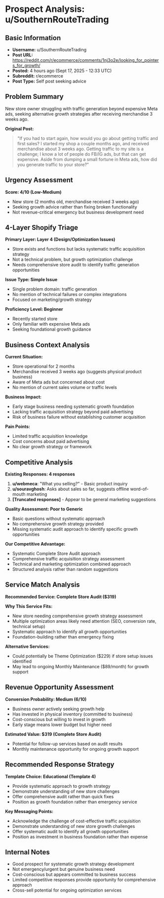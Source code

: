 # Prospect Analysis: u/SouthernRouteTrading

## Basic Information
- **Username:** u/SouthernRouteTrading
- **Post URL:** https://reddit.com/r/ecommerce/comments/1nj3o2e/looking_for_pointers_for_growth/
- **Posted:** 4 hours ago (Sept 17, 2025 - 12:33 UTC)
- **Subreddit:** r/ecommerce
- **Post Type:** Self post seeking advice

## Problem Summary
New store owner struggling with traffic generation beyond expensive Meta ads, seeking alternative growth strategies after receiving merchandise 3 weeks ago.

**Original Post:**
> "If you had to start again, how would you go about getting traffic and first sales? I started my shop a couple months ago, and received merchandise about 3 weeks ago. Getting traffic to my site is a challenge; I know a lot of people do FB/IG ads, but that can get expensive. Aside from dumping a small fortune in Meta ads, how did you generate traffic to your store?"

## Urgency Assessment
**Score: 4/10 (Low-Medium)**
- New store (2 months old, merchandise received 3 weeks ago)
- Seeking growth advice rather than fixing broken functionality
- Not revenue-critical emergency but business development need

## 4-Layer Shopify Triage
**Primary Layer: Layer 4 (Design/Optimization Issues)**
- Store exists and functions but lacks systematic traffic acquisition strategy
- Not a technical problem, but growth optimization challenge
- Needs comprehensive store audit to identify traffic generation opportunities

**Issue Type: Simple Issue**
- Single problem domain: traffic generation
- No mention of technical failures or complex integrations
- Focused on marketing/growth strategy

**Proficiency Level: Beginner**
- Recently started store
- Only familiar with expensive Meta ads
- Seeking foundational growth guidance

## Business Context Analysis
**Current Situation:**
- Store operational for 2 months
- Merchandise received 3 weeks ago (suggests physical product business)
- Aware of Meta ads but concerned about cost
- No mention of current sales volume or traffic levels

**Business Impact:**
- Early stage business needing systematic growth foundation
- Lacking traffic acquisition strategy beyond paid advertising
- Risk of business failure without establishing customer acquisition

**Pain Points:**
- Limited traffic acquisition knowledge
- Cost concerns about paid advertising
- No clear growth strategy or framework

## Competitive Analysis
**Existing Responses: 4 responses**
1. **u/webmeca**: "What you selling?" - Basic product inquiry
2. **u/souravghosh**: Asks about sales so far, suggests offline word-of-mouth marketing
3. **[Truncated responses]** - Appear to be general marketing suggestions

**Quality Assessment: Poor to Generic**
- Basic questions without systematic approach
- No comprehensive growth strategy provided
- Missing systematic audit approach to identify specific growth opportunities

**Our Competitive Advantage:**
- Systematic Complete Store Audit approach
- Comprehensive traffic acquisition strategy assessment
- Technical and marketing optimization combined approach
- Structured analysis rather than random suggestions

## Service Match Analysis
**Recommended Service: Complete Store Audit ($319)**

**Why This Service Fits:**
- New store needing comprehensive growth strategy assessment
- Multiple optimization areas likely need attention (SEO, conversion rate, technical setup)
- Systematic approach to identify all growth opportunities
- Foundation-building rather than emergency fixing

**Alternative Services:**
- Could potentially be Theme Optimization ($229) if store setup issues identified
- May lead to ongoing Monthly Maintenance ($89/month) for growth support

## Revenue Opportunity Assessment
**Conversion Probability: Medium (6/10)**
- Business owner actively seeking growth help
- Has invested in physical inventory (committed to business)
- Cost-conscious but willing to invest in growth
- Early stage means lower budget but higher need

**Estimated Value: $319 (Complete Store Audit)**
- Potential for follow-up services based on audit results
- Monthly maintenance opportunity for ongoing growth support

## Recommended Response Strategy
**Template Choice: Educational (Template 4)**
- Provide systematic approach to growth strategy
- Demonstrate understanding of new store challenges
- Offer comprehensive audit rather than quick fixes
- Position as growth foundation rather than emergency service

**Key Messaging Points:**
- Acknowledge the challenge of cost-effective traffic acquisition
- Demonstrate understanding of new store growth challenges
- Offer systematic audit to identify all growth opportunities
- Position as investment in business foundation rather than expense

## Internal Notes
- Good prospect for systematic growth strategy development
- Not emergency/urgent but genuine business need
- Cost-conscious but appears committed to business success
- Limited competitive responses provide opportunity for comprehensive approach
- Cross-sell potential for ongoing optimization services
